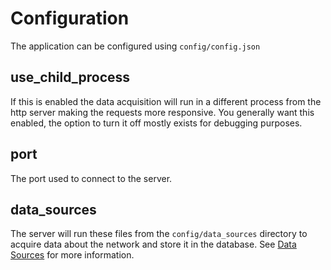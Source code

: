 # Configuration

The application can be configured using `config/config.json`

## use_child_process

If this is enabled the data acquisition will run in a different process from the http server making the requests more responsive. You generally want this enabled, the option to turn it off mostly exists for debugging purposes.

## port

The port used to connect to the server.

## data_sources

The server will run these files from the `config/data_sources` directory to acquire data about the network and store it in the database. See [Data Sources](data_source.md) for more information.